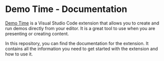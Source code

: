 # Demo Time - Documentation

[Demo Time](https://marketplace.visualstudio.com/items?itemName=eliostruyf.vscode-demo-time) is a Visual Studio Code extension that allows you to create and run demos directly from your editor. It is a great tool to use when you are presenting or creating content.

In this repository, you can find the documentation for the extension. It contains all the information you need to get started with the extension and how to use it.